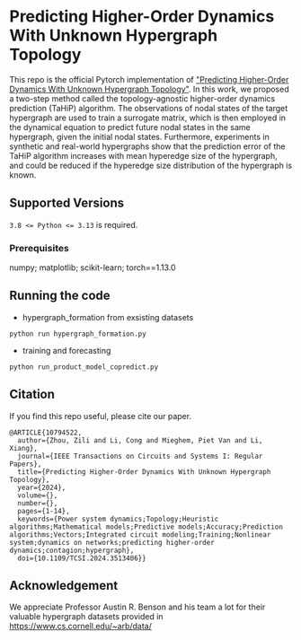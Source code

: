 # Predicting Higher-Order Dynamics With Unknown Hypergraph Topology

This repo is the official Pytorch implementation of ["Predicting Higher-Order Dynamics With Unknown Hypergraph Topology"](https://ieeexplore.ieee.org/document/10794522). In this work, we proposed a two-step method called the topology-agnostic higher-order dynamics prediction (TaHiP) algorithm. The observations of nodal states of the target hypergraph are used to train a surrogate matrix, which is then employed in the dynamical equation to predict future nodal states in the same hypergraph, given the initial nodal states. Furthermore, experiments in synthetic and real-world hypergraphs show that the prediction error of the TaHiP algorithm increases with mean hyperedge size of the hypergraph, and could be reduced if the hyperedge size distribution of the hypergraph is known.

## Supported Versions

``3.8 <= Python <= 3.13`` is required.

### Prerequisites

numpy; matplotlib; scikit-learn; torch==1.13.0



## Running the code
- hypergraph_formation from exsisting datasets 

`python run hypergraph_formation.py`

- training and forecasting

`python run_product_model_copredict.py`




## Citation

If you find this repo useful, please cite our paper. 

```
@ARTICLE{10794522,
  author={Zhou, Zili and Li, Cong and Mieghem, Piet Van and Li, Xiang},
  journal={IEEE Transactions on Circuits and Systems I: Regular Papers}, 
  title={Predicting Higher-Order Dynamics With Unknown Hypergraph Topology}, 
  year={2024},
  volume={},
  number={},
  pages={1-14},
  keywords={Power system dynamics;Topology;Heuristic algorithms;Mathematical models;Predictive models;Accuracy;Prediction algorithms;Vectors;Integrated circuit modeling;Training;Nonlinear system;dynamics on networks;predicting higher-order dynamics;contagion;hypergraph},
  doi={10.1109/TCSI.2024.3513406}}
```

## Acknowledgement

We appreciate Professor Austin R. Benson and his team a lot for their valuable hypergraph datasets provided in https://www.cs.cornell.edu/~arb/data/
